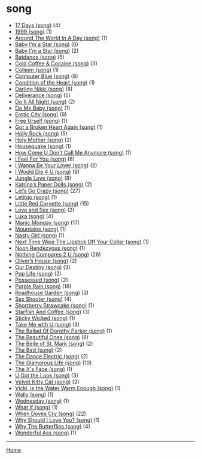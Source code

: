# song

  * [17 Days (song)](./song/17-days/) (4)
  * [1999 (song)](./song/1999/) (1)
  * [Around The World In A Day (song)](./song/around-the-world-in-a-day/) (1)
  * [Baby I’m a Star (song)](./song/baby-i-m-a-star/) (6)
  * [Baby I'm a Star (song)](./song/baby-i-m-a-star/) (2)
  * [Batdance (song)](./song/batdance/) (5)
  * [Cold Coffee & Cocaine (song)](./song/cold-coffee-cocaine/) (3)
  * [Colleen (song)](./song/colleen/) (1)
  * [Computer Blue (song)](./song/computer-blue/) (8)
  * [Condition of the Heart (song)](./song/condition-of-the-heart/) (1)
  * [Darling Nikki (song)](./song/darling-nikki/) (8)
  * [Deliverance (song)](./song/deliverance/) (5)
  * [Do It All Night (song)](./song/do-it-all-night/) (2)
  * [Do Me Baby (song)](./song/do-me-baby/) (1)
  * [Erotic City (song)](./song/erotic-city/) (9)
  * [Free Urself (song)](./song/free-urself/) (1)
  * [Got a Broken Heart Again (song)](./song/got-a-broken-heart-again/) (1)
  * [Holly Rock (song)](./song/holly-rock/) (5)
  * [Holy Mother (song)](./song/holy-mother/) (2)
  * [Housequake (song)](./song/housequake/) (1)
  * [How Come U Don't Call Me Anymore (song)](./song/how-come-u-don-t-call-me-anymore/) (1)
  * [I Feel For You (song)](./song/i-feel-for-you/) (8)
  * [I Wanna Be Your Lover (song)](./song/i-wanna-be-your-lover/) (2)
  * [I Would Die 4 U (song)](./song/i-would-die-4-u/) (9)
  * [Jungle Love (song)](./song/jungle-love/) (8)
  * [Katrina’s Paper Dolls (song)](./song/katrina-s-paper-dolls/) (2)
  * [Let’s Go Crazy (song)](./song/let-s-go-crazy/) (27)
  * [Letitgo (song)](./song/letitgo/) (1)
  * [Little Red Corvette (song)](./song/little-red-corvette/) (15)
  * [Love and Sex (song)](./song/love-and-sex/) (2)
  * [Luka (song)](./song/luka/) (4)
  * [Manic Monday (song)](./song/manic-monday/) (17)
  * [Mountains (song)](./song/mountains/) (1)
  * [Nasty Girl (song)](./song/nasty-girl/) (1)
  * [Next Time Wipe The Lipstick Off Your Collar (song)](./song/next-time-wipe-the-lipstick-off-your-collar/) (1)
  * [Noon Rendezvous (song)](./song/noon-rendezvous/) (1)
  * [Nothing Compares 2 U (song)](./song/nothing-compares-2-u/) (26)
  * [Oliver’s House (song)](./song/oliver-s-house/) (2)
  * [Our Destiny (song)](./song/our-destiny/) (3)
  * [Pop Life (song)](./song/pop-life/) (2)
  * [Possessed (song)](./song/possessed/) (2)
  * [Purple Rain (song)](./song/purple-rain/) (18)
  * [Roadhouse Garden (song)](./song/roadhouse-garden/) (3)
  * [Sex Shooter (song)](./song/sex-shooter/) (4)
  * [Shortberry Strawcake (song)](./song/shortberry-strawcake/) (1)
  * [Starfish And Coffee (song)](./song/starfish-and-coffee/) (3)
  * [Sticky Wicked (song)](./song/sticky-wicked/) (1)
  * [Take Me with U (song)](./song/take-me-with-u/) (3)
  * [The Ballad Of Dorothy Parker (song)](./song/the-ballad-of-dorothy-parker/) (1)
  * [The Beautiful Ones (song)](./song/the-beautiful-ones/) (8)
  * [The Belle of St. Mark (song)](./song/the-belle-of-st-mark/) (2)
  * [The Bird (song)](./song/the-bird/) (2)
  * [The Dance Electric (song)](./song/the-dance-electric/) (2)
  * [The Glamorous Life (song)](./song/the-glamorous-life/) (10)
  * [The X's Face (song)](./song/the-x-s-face/) (1)
  * [U Got the Look (song)](./song/u-got-the-look/) (3)
  * [Velvet Kitty Cat (song)](./song/velvet-kitty-cat/) (2)
  * [Vicki, is the Water Warm Enough (song)](./song/vicki-is-the-water-warm-enough/) (1)
  * [Wally (song)](./song/wally/) (1)
  * [Wednesday (song)](./song/wednesday/) (1)
  * [What If (song)](./song/what-if/) (1)
  * [When Doves Cry (song)](./song/when-doves-cry/) (22)
  * [Why Should I Love You? (song)](./song/why-should-i-love-you/) (1)
  * [Why The Butterflies (song)](./song/why-the-butterflies/) (4)
  * [Wonderful Ass (song)](./song/wonderful-ass/) (1)

----

[Home](../)
